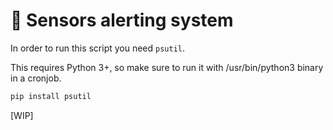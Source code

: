 # 🚨 Sensors alerting system


In order to run this script you need `psutil`.

This requires Python 3+, so make sure to run it with /usr/bin/python3 binary in a cronjob.

```python
pip install psutil
```

[WIP]
